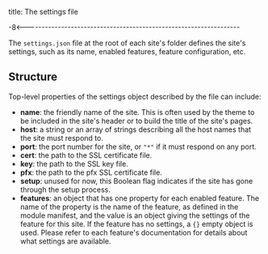 title: The settings file

-8<------------------------------------------------------------------

The `settings.json` file at the root of each site's folder defines
the site's settings, such as its name, enabled features, feature
configuration, etc.

Structure
---------

Top-level properties of the settings object described by the file
can include:

* **name**: the friendly name of the site.
  This is often used by the theme to be included in the site's header
  or to build the title of the site's pages.
* **host**: a string or an array of strings describing all the host
  names that the site must respond to.
* **port**: the port number for the site, or `"*"` if it must respond
  on any port.
* **cert**: the path to the SSL certificate file.
* **key**: the path to the SSL key file.
* **pfx**: the path to the pfx SSL certificate file.
* **setup**: unused for now, this Boolean flag indicates if the site
  has gone through the setup process.
* **features**: an object that has one property for each enabled
  feature.
  The name of the property is the name of the feature, as
  defined in the module manifest, and the value is an object giving
  the settings of the feature for this site.
  If the feature has no settings, a `{}` empty object is used.
  Please refer to each feature's documentation for details about
  what settings are available.
